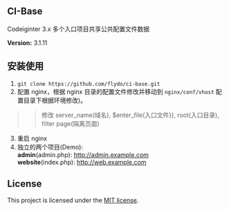 CI-Base
------
Codeiginter 3.x 多个入口项目共享公共配置文件数据

**Version:** 3.1.11   

## 安装使用
1. ```git clone https://github.com/flydo/ci-base.git```   
2. 配置 nginx，根据 nginx 目录的配置文件修改并移动到 `nginx/conf/vhost` 配置目录下根据环境修改)。
>> 修改 server_name(域名), $enter_file(入口文件}), root(入口目录), filter page(隔离页面)
3. 重启 nginx
4. 独立的两个项目(Demo):   
**admin**(admin.php): http://admin.example.com   
**website**(index.php): http://web.example.com      


## License
This project is licensed under the [MIT license](./LICENSE).
